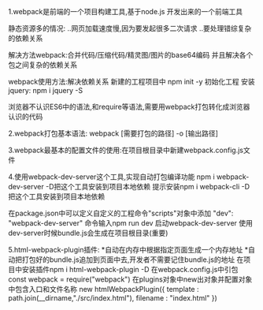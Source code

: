 1.webpack是前端的一个项目构建工具,基于node.js 开发出来的一个前端工具

静态资源多的情况: 
..网页加载速度慢,因为要发起很多二次请求
..要处理错综复杂的依赖关系

解决方法webpack:合并代码/压缩代码/精灵图/图片的base64编码  并且解决各个包之间复杂的依赖关系

webpack使用方法:解决依赖关系
新建的工程项目中 npm init -y 初始化工程
安装jquery: npm i jquery -S

浏览器不认识ES6中的语法,和require等语法,需要用webpack打包转化成浏览器认识的代码

2.webpack打包基本语法: webpack [需要打包的路径] -o [输出路径]

3.webpack最基本的配置文件的使用:在项目根目录中新建webpack.config.js文件

4.使用webpack-dev-server这个工具,实现自动打包编译功能
npm i webpack-dev-server -D把这个工具安装到项目本地依赖
提示安装npm i webpack-cli -D把这个工具安装到项目本地依赖

在package.json中可以定义自定义的工程命令"scripts"对象中添加
"dev": "webpack-dev-server"
命令输入npm run dev 启动webpack-dev-server
使用dev-server时候bundle.js会生成在项目根目录(重要)

5.html-webpack-plugin插件:
*自动在内存中根据指定页面生成一个内存地址
*自动把打包好的bundle.js追加到页面中去,开发者不需要记住bundle.js的地址
在项目中安装插件npm i html-webpack-plugin -D
在webpack.config.js中引包 const webpack = require("webpack")
在plugins对象中new出对象并配置对象中包含入口和文件名称
new htmlWebpackPlugin({
	template : path.join(__dirname,"./src/index.html"),
	filename : "index.html"
})